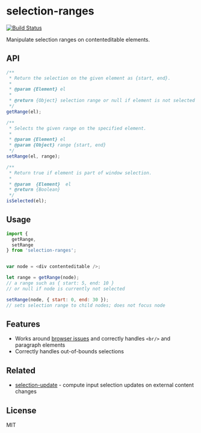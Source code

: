 # selection-ranges

[![Build Status](https://travis-ci.org/nikku/selection-ranges.svg?branch=master)](https://travis-ci.org/nikku/selection-ranges)

Manipulate selection ranges on contenteditable elements.


## API

```javascript
/**
 * Return the selection on the given element as {start, end}.
 *
 * @param {Element} el
 *
 * @return {Object} selection range or null if element is not selected
 */
getRange(el);
```

```javascript
/**
 * Selects the given range on the specified element.
 *
 * @param {Element} el
 * @param {Object} range {start, end}
 */
setRange(el, range);
```

```javascript
/**
 * Return true if element is part of window selection.
 *
 * @param  {Element}  el
 * @return {Boolean}
 */
isSelected(el);
```


## Usage

```javascript
import {
  getRange,
  setRange
} from 'selection-ranges';


var node = <div contenteditable />;

let range = getRange(node);
// a range such as { start: 5, end: 10 }
// or null if node is currently not selected

setRange(node, { start: 0, end: 30 });
// sets selection range to child nodes; does not focus node
```


## Features

* Works around [browser issues](https://stackoverflow.com/questions/13949059/persisting-the-changes-of-range-objects-after-selection-in-html/13950376) and correctly handles `<br/>` and paragraph elements
* Correctly handles out-of-bounds selections


## Related

* [selection-update](https://github.com/nikku/selection-update) - compute input selection updates on external content changes


## License

MIT